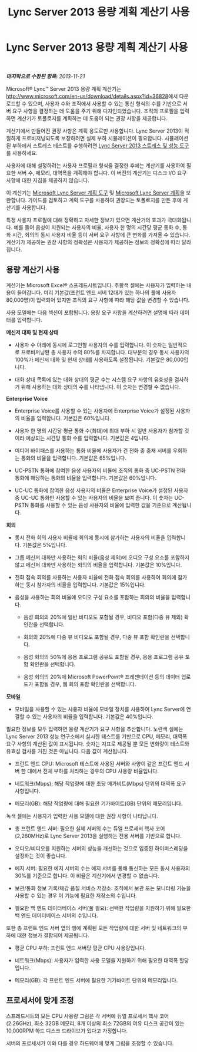 ﻿---
title: Lync Server 2013 용량 계획 계산기 사용
TOCTitle: Lync Server 2013 용량 계획 계산기 사용
ms:assetid: e86c1f05-1393-408a-9549-6001572ec50d
ms:mtpsurl: https://technet.microsoft.com/ko-kr/library/Dn362852(v=OCS.15)
ms:contentKeyID: 56270313
ms.date: 08/24/2015
mtps_version: v=OCS.15
ms.translationtype: HT
---

# Lync Server 2013 용량 계획 계산기 사용

 

_**마지막으로 수정된 항목:** 2013-11-21_

Microsoft® Lync™ Server 2013 용량 계획 계산기는 <http://www.microsoft.com/en-us/download/details.aspx?id=36828>에서 다운로드할 수 있으며, 사용자 수와 조직에서 사용할 수 있는 통신 형식의 수를 기반으로 서버 요구 사항을 결정하는 데 도움을 주기 위해 디자인되었습니다. 조직의 프로필을 입력하면 계산기가 토폴로지를 계획하는 데 도움이 되는 권장 사항을 제공합니다.

계산기에서 만들어진 권장 사항은 계획 용도로만 사용합니다. Lync Server 2013이 적절하게 프로비저닝되도록 보장하려면 실제 부하 시뮬레이션이 필요합니다. 시뮬레이션된 부하에서 스트레스 테스트를 수행하려면 [Lync Server 2013 스트레스 및 성능 도구](http://go.microsoft.com/fwlink/?linkid=282724)를 사용하세요.

사용자에 대해 설정하려는 사용자 프로필과 형식을 결정한 후에는 계산기를 사용하여 필요한 서버 수, 메모리, 대역폭을 계획해야 합니다. 이 버전의 계산기는 디스크 I/O 요구 사항에 대한 지침을 제공하지 않습니다.

이 계산기는 [Microsoft Lync Server 계획 도구](http://go.microsoft.com/fwlink/?linkid=282725) 및 [Microsoft Lync Server 계획](lync-server-2013-planning.md)을 보완합니다. 가이드를 검토하고 계획 도구를 사용하여 권장되는 토폴로지를 만든 후에 계산기를 사용합니다.

특정 사용자 프로필에 대해 정확하고 자세한 정보가 있으면 계산기의 효과가 극대화됩니다. 예를 들어 음성이 지원되는 사용자의 비율, 사용자 한 명의 시간당 평균 통화 수, 통화 시간, 회의의 동시 사용자 비율 등이 서버 요구 사항에 큰 변화를 가져올 수 있습니다. 계산기가 제공하는 권장 사항의 정확성은 사용자가 제공하는 정보의 정확성에 따라 달라집니다.

## 용량 계산기 사용

계산기는 Microsoft Excel® 스프레드시트입니다. 주황색 셀에는 사용자가 입력하는 내용이 들어갑니다. 미리 기본값(프런트 엔드 서버 12대가 있는 하나의 풀에 사용자 80,000명)이 입력되어 있지만 조직의 요구 사항에 따라 해당 값을 변경할 수 있습니다.

사용 모델에는 다음 섹션이 포함됩니다. 용량 요구 사항을 계산하려면 설명에 따라 데이터를 입력합니다.

**메신저 대화 및 현재 상태**

  - 사용자 수 아래에 동시에 로그인할 사용자의 수를 입력합니다. 이 숫자는 일반적으로 프로비저닝된 총 사용자 수의 80%를 차지합니다. 대부분의 경우 동시 사용자의 100%가 메신저 대화 및 현재 상태를 사용하도록 설정됩니다. 기본값은 80,000입니다.

  - 대화 상대 목록에 있는 대화 상대의 평균 수는 시스템 요구 사항의 유효성을 검사하기 위해 사용하는 대화 상대의 수를 나타냅니다. 이 숫자는 변경할 수 없습니다.

**Enterprise Voice**

  - Enterprise Voice를 사용할 수 있는 사용자에 Enterprise Voice가 설정된 사용자의 비율을 입력합니다. 기본값은 60%입니다.

  - 사용자 한 명의 시간당 평균 통화 수(최대)에 최대 부하 시 일반 사용자가 참가할 것이라 예상되는 시간당 통화 수를 입력합니다. 기본값은 4입니다.

  - 미디어 바이패스를 사용하는 통화 비율에 사용자가 건 전화 중 중재 서버를 우회하는 통화의 비율을 입력합니다. 기본값은 65%입니다.

  - UC-PSTN 통화에 참여한 음성 사용자의 비율에 조직의 통화 중 UC-PSTN 전화 통화에 해당하는 통화의 비율을 입력합니다. 기본값은 60%입니다.

  - UC-UC 통화에 참여한 음성 사용자의 비율은 Enterprise Voice가 설정된 사용자 중 UC-UC 통화만 사용할 수 있는 사용자의 비율을 보여 줍니다. 이 숫자는 UC-PSTN 통화를 사용할 수 있는 음성 사용자의 비율에 입력한 값을 기준으로 계산됩니다.

**회의**

  - 동시 전화 회의 사용자 비율에 회의에 동시에 참가하는 사용자의 비율을 입력합니다. 기본값은 5%입니다.

  - 그룹 메신저 대화만 사용하는 회의 비율(음성 제외)에 오디오 구성 요소를 포함하지 않고 메신저 대화만 사용하는 회의의 비율을 입력합니다. 기본값은 10%입니다.

  - 전화 접속 회의를 사용하는 사용자 비율에 전화 접속 회의를 사용하여 회의에 참가하는 동시 참가자의 비율을 입력합니다. 기본값은 15%입니다.

  - 음성을 사용하는 회의 비율에 오디오 구성 요소를 포함하는 회의의 비율을 입력합니다.
    
      - 음성 회의의 20%에 일반 비디오도 포함될 경우, 비디오 포함(다중 뷰 제외) 확인란을 선택합니다.
    
      - 회의의 20%에 다중 뷰 비디오도 포함될 경우, 다중 뷰 포함 확인란을 선택합니다.
    
      - 음성 회의의 50%에 응용 프로그램 공유도 포함될 경우, 응용 프로그램 공유 포함 확인란을 선택합니다.
    
      - 음성 회의의 20%에 Microsoft PowerPoint® 프레젠테이션 등의 데이터 업로드가 포함될 경우, 웹 회의 포함 확인란을 선택합니다.

**모바일**

  - 모바일을 사용할 수 있는 사용자 비율에 모바일 장치를 사용하여 Lync Server에 연결할 수 있는 사용자의 비율을 입력합니다. 기본값은 40%입니다.

필요한 정보를 모두 입력하면 용량 계산기가 요구 사항을 추산합니다. 노란색 셀에는 Lync Server 2013 성능 연구소에서 실시한 테스트를 기반으로 CPU, 메모리, 대역폭 요구 사항의 계산된 값이 표시됩니다. 숫자는 지표로 제공될 뿐 모든 변화량이 테스트와 유효성 검사를 거친 것은 아닙니다. 다음 값이 계산됩니다.

  - 프런트 엔드 CPU: Microsoft 테스트에 사용된 서버와 사양이 같은 프런트 엔드 서버 한 대에서 전체 부하를 처리하는 경우의 CPU 사용량 비율입니다.

  - 네트워크(Mbps): 해당 작업량에 대한 초당 메가비트(Mbps) 단위의 대역폭 요구 사항입니다.

  - 메모리(GB): 해당 작업량에 대해 필요한 기가바이트(GB) 단위의 메모리입니다.

녹색 셀에는 사용자가 입력한 사용 모델에 대한 권장 사항이 나타납니다.

  - 총 프런트 엔드 서버: 필요한 실제 서버의 수는 듀얼 프로세서 헥사 코어(2,260MHz)로 Lync Server 2013을 실행하는 전용 서버를 기반으로 합니다.

  - 오디오/비디오를 지원하는 서버의 성능을 개선하는 것으로 입증된 하이퍼스레딩을 설정하는 것이 좋습니다.

  - 에지 서버: 필요한 에지 서버의 수는 에지 서버를 통해 통신하는 모든 동시 사용자의 30%를 기준으로 합니다. 이 비율은 계산기에서 변경할 수 없습니다.

  - 보관/통화 정보 기록/체감 품질 서비스 저장소: 조직에서 보관 또는 모니터링 기능을 사용할 수 있는 경우 이 기능에 필요한 저장소의 수입니다.

  - 필요한 백 엔드 데이터베이스 서버(풀 필요): 선택한 작업량을 지원하기 위해 필요한 백 엔드 데이터베이스 서버의 수입니다.

또한 총 프런트 엔드 서버 옆의 행에 계획된 모든 작업량에 대한 서버 및 네트워크의 부하에 대한 정보가 결합되어 제공됩니다.

  - 평균 CPU 부하: 프런트 엔드 서버당 평균 CPU 사용량입니다.

  - 네트워크(Mbps): 사용자가 입력한 사용 모델을 지원하기 위해 필요한 대역폭 할당입니다.

  - 메모리(GB): 각 프런트 엔드 서버에 필요한 기가바이트 단위의 메모리입니다.

## 프로세서에 맞게 조정

스프레드시트의 모든 CPU 사용량 그림은 각 서버에 듀얼 프로세서 헥사 코어(2.26GHz), 최소 32GB 메모리, 8개 이상의 최소 72GB의 여유 디스크 공간이 있는 10,000RPM 하드 디스크 드라이브가 있다고 가정합니다.

서버의 프로세서가 이와 다를 경우 하드웨어에 맞게 그림을 조정할 수 있습니다.

